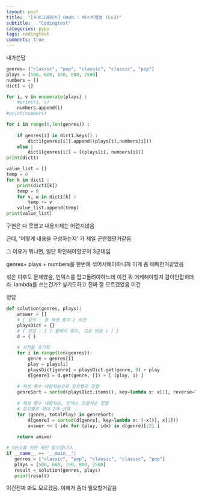 ```yaml
---
layout: post
title:  "[프로그래머스] Hash : 베스트엘범 (Lv3)"
subtitle:   "Codingtest"
categories: pypy
tags: codingtest
comments: true
---
```


내가쓴답

```python
genres= ["classic", "pop", "classic", "classic", "pop"]	
plays = [500, 600, 150, 800, 2500]	
numbers = []
dict1 = {}

for i, v in enumerate(plays) :
    #print(i, v)
    numbers.append(i)
#print(numbers)

for i in range(0,len(genres)) :
    
    if genres[i] in dict1.keys() : 
        dict1[genres[i]].append((plays[i],numbers[i]))
    else :
        dict1[genres[i]] = [(plays[i], numbers[i])]
print(dict1)

value_list = []
temp = 0 
for k in dict1 :
    print(dict1[k])
    temp = 0
    for v, w in dict1[k] :
        temp += v
    value_list.append(temp)
print(value_list)
```

구현은 다 못했고 내용자체는 어렵지않음

근데, '어떻게 내용을 구성하는지' 가 제일 곤란했떤거같음

그 이유가 뭐냐면, 일단 확인해야할곳이 3군데임

genres+ plays + numbers를 한번에 섞어서해야하니까 이게 좀 애매한거같았음

섞은 이후도 문제였음, 인덱스를 잡고돌려야하느데 이건 뭐 어케해야할지 감이안잡히더라. lambda를 쓰는건가? 싶기도하고 진짜 잘 모르겠었음 이건

정답

```python
def solution(genres, plays):
    answer = []
    # { 장르 : 총 재생 횟수 } 사전
    playsDict = {}
    # { 장르 : [ ( 플레이 횟수, 고유 번호 ) ] }
    d = { }

    # 사전들 초기화
    for i in range(len(genres)):
        genre = genres[i]
        play = plays[i]
        playsDict[genre] = playsDict.get(genre, 0) + play
        d[genre] = d.get(genre, []) + [ (play, i) ]
        
    # 재생 횟수 내림차순으로 장르별로 정렬
    genreSort = sorted(playsDict.items(), key=lambda x: x[1], reverse=True)
    
    # 재생 횟수 내림차순, 인덱스 오름차순 정렬
    # 장르별로 최대 2개 선택
    for (genre, totalPlay) in genreSort:
        d[genre] = sorted(d[genre], key=lambda x: (-x[0], x[1]))
        answer += [ idx for (play, idx) in d[genre][:2] ]
    
    return answer

# test를 위한 메인 함수입니다.
if __name__ == '__main__':
   genres = ["classic", "pop", "classic", "classic", "pop"]	
   plays = [500, 600, 150, 800, 2500]
   result = solution(genres, plays)
   print(result)

```

이건진짜 봐도 모르겠음. 이해가 좀더 필요할거같음